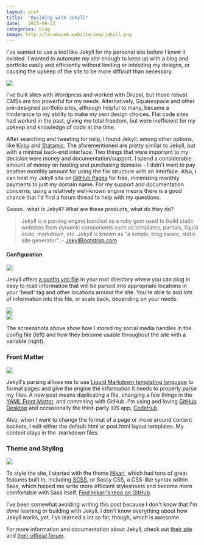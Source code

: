 ```yaml
---
layout: post
title:  "Building with Jekyll"
date:   2015-09-23
categories: blog
image: http://lenamasek.website/img/jekyll.png
---
```



I've wanted to use a tool like Jekyll for my personal site before I knew it existed. I wanted to automate my site enough to keep up with a blog and portfolio easily and efficiently without limiting or inhibiting my designs, or causing the upkeep of the site to be more difficult than necessary. 

<img src="{{ site.baseurl }}/img/jekyll.png">

I've built sites with Wordpress and worked with Drupal, but those robust CMSs are too powerful for my needs. Alternatively, Squarespace and other pre-designed portfolio sites, although helpful to many, became a hinderance to my ability to make my own design choices. Flat code sites had worked in the past, giving me total freedom, but were inefficient for my upkeep and knowledge of code at the time.

After searching and tweeting for help, I found Jekyll, among other options, like [Kirby](http://getkirby.com/) and [Statamic](http://statamic.com/). The aforementioned are pretty similar to Jekyll, but with a minimal back-end interface. Two things that were important to my decision were money and documentation/support. I spend a considerable amount of money on hosting and purchasing domains - I didn't want to pay another monthly amount for using the file structure with an interface. Also, I can host my Jekyll site on [GitHub Pages](https://pages.github.com/) for free, minimizing monthly payments to just my domain name. For my support and documentation concerns, using a relatively well-known engine means there is a good chance that I'd find a forum thread to help with my questions.

Soooo.. what *is* Jekyll? What are these products, what do they do?

>Jekyll is a parsing engine bundled as a ruby gem used to build static websites from dynamic components such as templates, partials, liquid code, markdown, etc. Jekyll is known as "a simple, blog aware, static site generator". - [JekyllBootstrap.com](http://jekyllbootstrap.com)


#### Configuration

<img src="{{ site.baseurl }}/img/jekyll-config-code.png">

Jekyll offers [a config.yml file](https://jekyllrb.com/docs/configuration/) in your root directory where you can plug in easy to read information that will be parsed into appropriate locations in your 'head' tag and other locations around the site. You're able to add lots of information into this file, or scale back, depending on your needs. 

<div class="span_3_of_6">
<img src="{{ site.baseurl }}/img/config.png">
</div>

<div class="span_3_of_6">
<img src="{{ site.baseurl }}/img/using-config.png">
</div>

The screenshots above show how I stored my social media handles in the config file (left) and how they become usable throughout the site with a variable (right).


### Front Matter

<img src="{{ site.baseurl }}/img/jekyll-frontmatter.png">

Jekyll's parsing allows me to use [Liquid Markdown templating language](https://jekyllrb.com/docs/templates/) to format pages and give the engine the information it needs to properly parse my files. A new post means duplicating a file, changing a few things in the [YAML Front Matter](http://jekyllrb.com/docs/frontmatter/), and commiting with GitHub. I'm using and loving [GitHub Desktop](https://desktop.github.com/) and occasionally the third-party iOS app, [CodeHub](https://itunes.apple.com/us/app/codehub-github-for-ios/id707173885?mt=8).

Also, when I want to change the format of a page or move around content buckets, I edit either the default.html or post.html layout templates. My content stays in the .markdown files. 

### Theme and Styling

<img src="{{ site.baseurl }}/img/hikari.png">

To style the site, I started with the theme [Hikari](http://mx3m.github.io/hikari-for-jekyll/), which had tons of great features built in, including [SCSS](http://www.sitepoint.com/whats-difference-sass-scss/), or Sassy CSS, a CSS-like syntax within Sass, which helped me write more efficient stylesheets and become more comfortable with Sass itself. [Find Hikari's repo on GitHub](https://github.com/mx3m/hikari-for-Jekyll).

I've been somewhat avoiding writing this post because I don't know that I'm *done* learning or building with Jekyll. I don't know everything about how Jekyll works, yet. I've learned a lot so far, though, which is awesome. 

For more information and documentation about Jekyll, check out [their site](https://jekyllrb.com/) and [their official forum](https://talk.jekyllrb.com/).